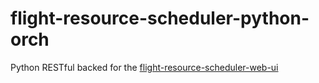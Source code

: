 # flight-resource-scheduler-python-orch
Python RESTful backed for the [flight-resource-scheduler-web-ui](https://github.com/scirelli/flight-resource-scheduler-web-ui)
